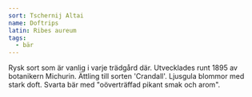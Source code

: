 ```yaml
---
sort: Tschernij Altai
name: Doftrips
latin: Ribes aureum
tags:
  - bär
---
```


Rysk sort som är vanlig i varje trädgård där. Utvecklades runt 1895 av botanikern Michurin. Ättling till sorten 'Crandall'. Ljusgula blommor med stark doft. Svarta bär med "oöverträffad pikant smak och arom".
